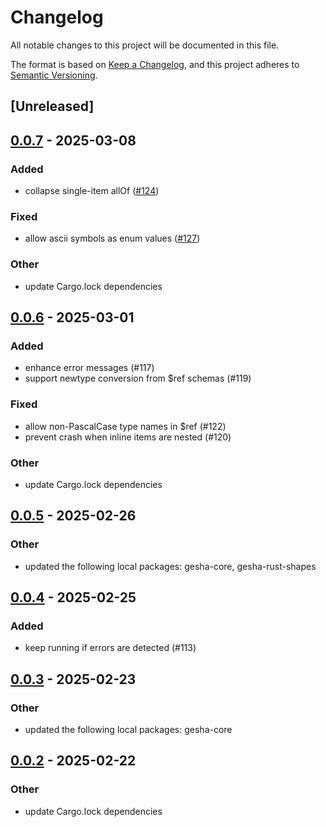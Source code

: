 # Changelog

All notable changes to this project will be documented in this file.

The format is based on [Keep a Changelog](https://keepachangelog.com/en/1.0.0/),
and this project adheres to [Semantic Versioning](https://semver.org/spec/v2.0.0.html).

## [Unreleased]

## [0.0.7](https://github.com/x7c1/gesha/compare/gesha-v0.0.6...gesha-v0.0.7) - 2025-03-08

### Added

- collapse single-item allOf ([#124](https://github.com/x7c1/gesha/pull/124))

### Fixed

- allow ascii symbols as enum values ([#127](https://github.com/x7c1/gesha/pull/127))

### Other

- update Cargo.lock dependencies

## [0.0.6](https://github.com/x7c1/gesha/compare/gesha-v0.0.5...gesha-v0.0.6) - 2025-03-01

### Added

- enhance error messages (#117)
- support newtype conversion from $ref schemas (#119)

### Fixed

- allow non-PascalCase type names in $ref (#122)
- prevent crash when inline items are nested (#120)

### Other

- update Cargo.lock dependencies

## [0.0.5](https://github.com/x7c1/gesha/compare/gesha-v0.0.4...gesha-v0.0.5) - 2025-02-26

### Other

- updated the following local packages: gesha-core, gesha-rust-shapes

## [0.0.4](https://github.com/x7c1/gesha/compare/gesha-v0.0.3...gesha-v0.0.4) - 2025-02-25

### Added

- keep running if errors are detected (#113)

## [0.0.3](https://github.com/x7c1/gesha/compare/gesha-v0.0.2...gesha-v0.0.3) - 2025-02-23

### Other

- updated the following local packages: gesha-core

## [0.0.2](https://github.com/x7c1/gesha/compare/gesha-v0.0.1...gesha-v0.0.2) - 2025-02-22

### Other

- update Cargo.lock dependencies
